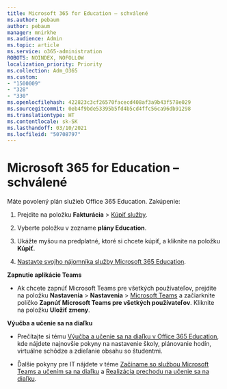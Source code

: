 ```yaml
---
title: Microsoft 365 for Education – schválené
ms.author: pebaum
author: pebaum
manager: mnirkhe
ms.audience: Admin
ms.topic: article
ms.service: o365-administration
ROBOTS: NOINDEX, NOFOLLOW
localization_priority: Priority
ms.collection: Adm_O365
ms.custom:
- "1500009"
- "328"
- "330"
ms.openlocfilehash: 422823c3cf26570facecd408af3a9b43f578e029
ms.sourcegitcommit: 0eb4f9bde53395b5fd4b5cd4ffc56ca96db91298
ms.translationtype: HT
ms.contentlocale: sk-SK
ms.lasthandoff: 03/10/2021
ms.locfileid: "50708797"
---
```

# <a name="microsoft-365-for-education---approved"></a>Microsoft 365 for Education – schválené

Máte povolený plán služieb Office 365 Education.  Zakúpenie:

1. Prejdite na položku **Fakturácia** > [Kúpiť služby](https://portal.office.com/AdminPortal/Home#/catalog).

2. Vyberte položku v zozname **plány Education**.

3. Ukážte myšou na predplatné, ktoré si chcete kúpiť, a kliknite na položku **Kúpiť**.

4. [Nastavte svojho nájomníka služby Microsoft 365 Education](https://docs.microsoft.com/microsoft-365/education/deploy/create-your-office-365-tenant).

**Zapnutie aplikácie Teams**

- Ak chcete zapnúť Microsoft Teams pre všetkých používateľov, prejdite na položku **Nastavenia** > **Nastavenia** > [Microsoft Teams](https://admin.microsoft.com/Adminportal/Home#/SettingsMultiPivot/:/Settings/L1/SkypeTeams) a začiarknite políčko **Zapnúť Microsoft Teams pre všetkých používateľov**. Kliknite na položku **Uložiť zmeny**.

**Výučba a učenie sa na diaľku**

- Prečítajte si tému [Výučba a učenie sa na diaľku v Office 365 Education](https://support.office.com/article/remote-teaching-and-learning-in-office-365-education-f651ccae-7b65-478b-8366-51bb884025c4), kde nájdete najnovšie pokyny na nastavenie školy, plánovanie hodín, virtuálne schôdze a zdieľanie obsahu so študentmi.

- Ďalšie pokyny pre IT nájdete v téme [Začíname so službou Microsoft Teams a učením sa na diaľku](https://docs.microsoft.com/MicrosoftTeams/remote-learning-edu) a [Realizácia prechodu na učenie sa na diaľku](https://www.microsoft.com/education/remote-learning).
